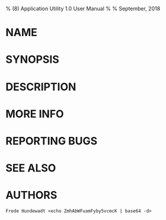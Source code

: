 % (8) Application Utility 1.0 User Manual
%
% September, 2018

# NAME



# SYNOPSIS

# DESCRIPTION

# MORE INFO

# REPORTING BUGS

# SEE ALSO

# AUTHORS

    Frede Hundewadt <echo ZmhAbWFuamFyby5vcmcK | base64 -d>
